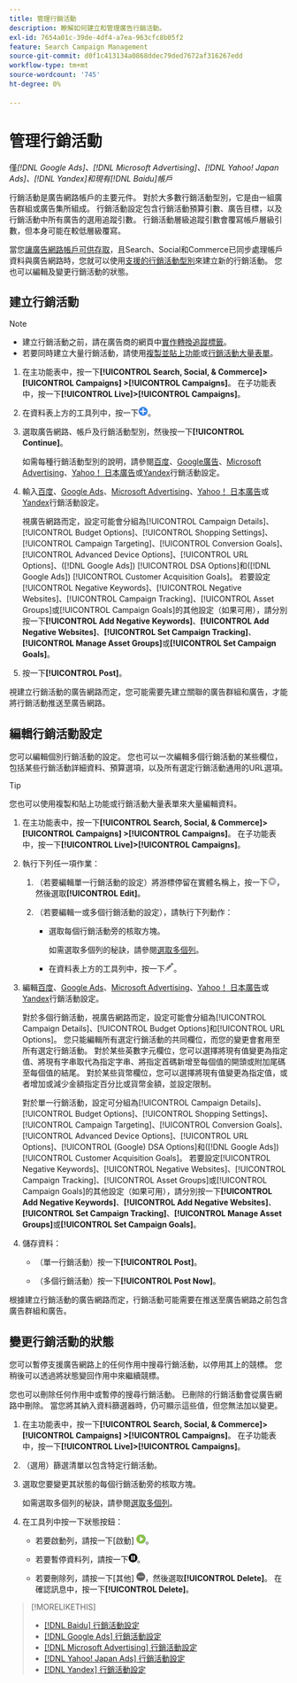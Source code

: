 ```yaml
---
title: 管理行銷活動
description: 瞭解如何建立和管理廣告行銷活動。
exl-id: 7654a01c-39de-4df4-a7ea-963cfc8b05f2
feature: Search Campaign Management
source-git-commit: d0f1c413134a0868ddec79ded7672af316267edd
workflow-type: tm+mt
source-wordcount: '745'
ht-degree: 0%

---
```


# 管理行銷活動

僅&#x200B;*[!DNL Google Ads]、[!DNL Microsoft Advertising]、[!DNL Yahoo! Japan Ads]、[!DNL Yandex]和現有[!DNL Baidu]帳戶*

行銷活動是廣告網路帳戶的主要元件。 對於大多數行銷活動型別，它是由一組廣告群組或廣告集所組成。 行銷活動設定包含行銷活動預算引數、廣告目標，以及行銷活動中所有廣告的選用追蹤引數。 行銷活動層級追蹤引數會覆寫帳戶層級引數，但本身可能在較低層級覆寫。

當您[讓廣告網路帳戶可供存取](/help/search-social-commerce/campaign-management/accounts/ad-network-account-manage.md)，且Search、Social和Commerce已同步處理帳戶資料與廣告網路時，您就可以使用[支援的行銷活動型別](/help/search-social-commerce/introduction/supported-inventory.md)來建立新的行銷活動。 您也可以編輯及變更行銷活動的狀態。

## 建立行銷活動

>[!NOTE]
>
>* 建立行銷活動之前，請在廣告商的網頁中[實作轉換追蹤標籤](/help/search-social-commerce/tracking/conversion-tracking-about.md)。
>* 若要同時建立大量行銷活動，請使用[複製並貼上功能](/help/search-social-commerce/campaign-management/campaigns/copy-paste.md)或[行銷活動大量表單](/help/search-social-commerce/campaign-management/bulksheets/bulksheet-about.md)。

1. 在主功能表中，按一下&#x200B;**[!UICONTROL Search, Social, & Commerce]> [!UICONTROL Campaigns] >[!UICONTROL Campaigns]**。 在子功能表中，按一下&#x200B;**[!UICONTROL Live]>[!UICONTROL Campaigns]**。

1. 在資料表上方的工具列中，按一下![建立](/help/search-social-commerce/assets/add.png "建立")。

1. 選取廣告網路、帳戶及行銷活動型別，然後按一下&#x200B;**[!UICONTROL Continue]**。

   如需每種行銷活動型別的說明，請參閱[百度](/help/search-social-commerce/campaign-management/campaigns/campaign-settings-baidu.md)、[Google廣告](/help/search-social-commerce/campaign-management/campaigns/campaign-settings-google.md)、[Microsoft Advertising](/help/search-social-commerce/campaign-management/campaigns/campaign-settings-microsoft.md)、[Yahoo！ 日本廣告](/help/search-social-commerce/campaign-management/campaigns/campaign-settings-yahoo-japan.md)或[Yandex](/help/search-social-commerce/campaign-management/campaigns/campaign-settings-yandex.md)行銷活動設定。

1. 輸入[百度](/help/search-social-commerce/campaign-management/campaigns/campaign-settings-baidu.md)、[Google Ads](/help/search-social-commerce/campaign-management/campaigns/campaign-settings-google.md)、[Microsoft Advertising](/help/search-social-commerce/campaign-management/campaigns/campaign-settings-microsoft.md)、[Yahoo！ 日本廣告](/help/search-social-commerce/campaign-management/campaigns/campaign-settings-yahoo-japan.md)或[Yandex](/help/search-social-commerce/campaign-management/campaigns/campaign-settings-yandex.md)行銷活動設定。

   視廣告網路而定，設定可能會分組為[!UICONTROL Campaign Details]、[!UICONTROL Budget Options]、[!UICONTROL Shopping Settings]、[!UICONTROL Campaign Targeting]、[!UICONTROL Conversion Goals]、[!UICONTROL Advanced Device Options]、[!UICONTROL URL Options]、([!DNL Google Ads]) [!UICONTROL DSA Options]和([!DNL Google Ads]) [!UICONTROL Customer Acquisition Goals]。 若要設定[!UICONTROL Negative Keywords]、[!UICONTROL Negative Websites]、[!UICONTROL Campaign Tracking]、[!UICONTROL Asset Groups]或[!UICONTROL Campaign Goals]的其他設定（如果可用），請分別按一下&#x200B;**[!UICONTROL Add Negative Keywords]**、**[!UICONTROL Add Negative Websites]**、**[!UICONTROL Set Campaign Tracking]**、**[!UICONTROL Manage Asset Groups]**&#x200B;或&#x200B;**[!UICONTROL Set Campaign Goals]**。

1. 按一下&#x200B;**[!UICONTROL Post]**。

視建立行銷活動的廣告網路而定，您可能需要先建立關聯的廣告群組和廣告，才能將行銷活動推送至廣告網路。

## 編輯行銷活動設定

您可以編輯個別行銷活動的設定。 您也可以一次編輯多個行銷活動的某些欄位，包括某些行銷活動詳細資料、預算選項，以及所有選定行銷活動通用的URL選項。

>[!TIP]
>
>您也可以使用複製和貼上功能或行銷活動大量表單來大量編輯資料。

1. 在主功能表中，按一下&#x200B;**[!UICONTROL Search, Social, & Commerce]> [!UICONTROL Campaigns] >[!UICONTROL Campaigns]**。 在子功能表中，按一下&#x200B;**[!UICONTROL Live]>[!UICONTROL Campaigns]**。

1. 執行下列任一項作業：

   1. （若要編輯單一行銷活動的設定）將游標停留在實體名稱上，按一下![功能表圖示](/help/search-social-commerce/assets/arrow-dropdown-menu.png "功能表圖示")，然後選取&#x200B;**[!UICONTROL Edit]**。

   1. （若要編輯一或多個行銷活動的設定），請執行下列動作：

      * 選取每個行銷活動旁的核取方塊。

        如需選取多個列的秘訣，請參閱[選取多個列](/help/search-social-commerce/common-tasks/navigation-editing-selection/multiple-rows-select.md)。

      * 在資料表上方的工具列中，按一下![編輯](/help/search-social-commerce/assets/edit.png "編輯")。

1. 編輯[百度](/help/search-social-commerce/campaign-management/campaigns/campaign-settings-baidu.md)、[Google Ads](/help/search-social-commerce/campaign-management/campaigns/campaign-settings-google.md)、[Microsoft Advertising](/help/search-social-commerce/campaign-management/campaigns/campaign-settings-microsoft.md)、[Yahoo！ 日本廣告](/help/search-social-commerce/campaign-management/campaigns/campaign-settings-yahoo-japan.md)或[Yandex](/help/search-social-commerce/campaign-management/campaigns/campaign-settings-yandex.md)行銷活動設定。

   對於多個行銷活動，視廣告網路而定，設定可能會分組為[!UICONTROL Campaign Details]、[!UICONTROL Budget Options]和[!UICONTROL URL Options]。 您只能編輯所有選定行銷活動的共同欄位，而您的變更會套用至所有選定行銷活動。 對於某些英數字元欄位，您可以選擇將現有值變更為指定值、將現有字串取代為指定字串、將指定首碼新增至每個值的開頭或附加尾碼至每個值的結尾。 對於某些貨幣欄位，您可以選擇將現有值變更為指定值，或者增加或減少金額指定百分比或貨幣金額，並設定限制。

   對於單一行銷活動，設定可分組為[!UICONTROL Campaign Details]、[!UICONTROL Budget Options]、[!UICONTROL Shopping Settings]、[!UICONTROL Campaign Targeting]、[!UICONTROL Conversion Goals]、[!UICONTROL Advanced Device Options]、[!UICONTROL URL Options]、[!UICONTROL (Google) DSA Options]和([!DNL Google Ads]) [!UICONTROL Customer Acquisition Goals]。 若要設定[!UICONTROL Negative Keywords]、[!UICONTROL Negative Websites]、[!UICONTROL Campaign Tracking]、[!UICONTROL Asset Groups]或[!UICONTROL Campaign Goals]的其他設定（如果可用），請分別按一下&#x200B;**[!UICONTROL Add Negative Keywords]**、**[!UICONTROL Add Negative Websites]**、**[!UICONTROL Set Campaign Tracking]**、**[!UICONTROL Manage Asset Groups]**&#x200B;或&#x200B;**[!UICONTROL Set Campaign Goals]**。

1. 儲存資料：

   * （單一行銷活動）按一下&#x200B;**[!UICONTROL Post]**。

   * （多個行銷活動）按一下&#x200B;**[!UICONTROL Post Now]**。

根據建立行銷活動的廣告網路而定，行銷活動可能需要在推送至廣告網路之前包含廣告群組和廣告。

## 變更行銷活動的狀態

您可以暫停支援廣告網路上的任何作用中搜尋行銷活動，以停用其上的競標。 您稍後可以透過將狀態變回作用中來繼續競標。

您也可以刪除任何作用中或暫停的搜尋行銷活動。 已刪除的行銷活動會從廣告網路中刪除。 當您將其納入資料篩選器時，仍可顯示這些值，但您無法加以變更。

1. 在主功能表中，按一下&#x200B;**[!UICONTROL Search, Social, & Commerce]> [!UICONTROL Campaigns] >[!UICONTROL Campaigns]**。 在子功能表中，按一下&#x200B;**[!UICONTROL Live]>[!UICONTROL Campaigns]**。

1. （選用）篩選清單以包含特定行銷活動。

1. 選取您要變更其狀態的每個行銷活動旁的核取方塊。

   如需選取多個列的秘訣，請參閱[選取多個列](/help/search-social-commerce/common-tasks/navigation-editing-selection/multiple-rows-select.md)。

1. 在工具列中按一下狀態按鈕：

   * 若要啟動列，請按一下[啟動] ![&#x200B; &#x200B;](/help/search-social-commerce/assets/activate.png " [啟動] ")。

   * 若要暫停資料列，請按一下![暫停](/help/search-social-commerce/assets/pause.png "暫停")。

   * 若要刪除列，請按一下[其他] ![&#x200B; &#x200B;](/help/search-social-commerce/assets/more.png " ")，然後選取&#x200B;**[!UICONTROL Delete]**。 在確認訊息中，按一下&#x200B;**[!UICONTROL Delete]**。

>[!MORELIKETHIS]
>
>* [[!DNL Baidu] 行銷活動設定](/help/search-social-commerce/campaign-management/campaigns/campaign-settings-baidu.md)
>* [[!DNL Google Ads] 行銷活動設定](/help/search-social-commerce/campaign-management/campaigns/campaign-settings-google.md)
>* [[!DNL Microsoft Advertising] 行銷活動設定](/help/search-social-commerce/campaign-management/campaigns/campaign-settings-microsoft.md)
>* [[!DNL Yahoo! Japan Ads] 行銷活動設定](/help/search-social-commerce/campaign-management/campaigns/campaign-settings-yahoo-japan.md)
>* [[!DNL Yandex] 行銷活動設定](/help/search-social-commerce/campaign-management/campaigns/campaign-settings-yandex.md)
